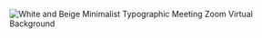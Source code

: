 ![White and Beige Minimalist Typographic Meeting Zoom Virtual Background](https://github.com/user-attachments/assets/951db5d4-fa89-4f4a-a8ac-c13695d351ad)
